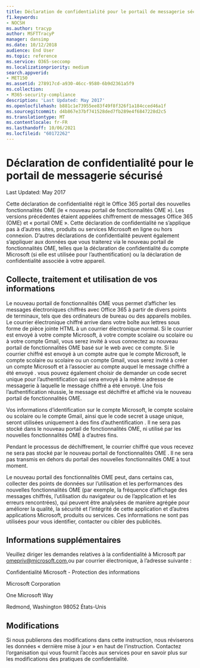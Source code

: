 ```yaml
---
title: Déclaration de confidentialité pour le portail de messagerie sécurisé
f1.keywords:
- NOCSH
ms.author: tracyp
author: MSFTTracyP
manager: dansimp
ms.date: 10/12/2018
audience: End User
ms.topic: reference
ms.service: O365-seccomp
ms.localizationpriority: medium
search.appverid:
- MET150
ms.assetid: 278917cd-a930-46cc-9580-6b9d2361a5f9
ms.collection:
- M365-security-compliance
description: 'Last Updated: May 2017'
ms.openlocfilehash: b881c1e73955ee83f49f8f326f1a184cced46a1f
ms.sourcegitcommit: d4b867e37bf741528ded7fb289e4f6847228d2c5
ms.translationtype: MT
ms.contentlocale: fr-FR
ms.lasthandoff: 10/06/2021
ms.locfileid: "60172262"
---
```

# <a name="privacy-statement-for-secure-email-portal"></a>Déclaration de confidentialité pour le portail de messagerie sécurisé

Last Updated: May 2017
  
Cette déclaration de confidentialité régit le Office 365 portail des nouvelles fonctionnalités OME (le « nouveau portail de fonctionnalités OME »). Les versions précédentes étaient appelées chiffrement de messages Office 365 (OME) et « portail OME ». Cette déclaration de confidentialité ne s’applique pas à d’autres sites, produits ou services Microsoft en ligne ou hors connexion. D’autres déclarations de confidentialité peuvent également s’appliquer aux données que vous traiterez via le nouveau portail de fonctionnalités OME, telles que la déclaration de confidentialité du compte Microsoft (si elle est utilisée pour l’authentification) ou la déclaration de confidentialité associée à votre appareil.
  
## <a name="collection-processing-and-use-of-your-information"></a>Collecte, traitement et utilisation de vos informations

Le nouveau portail de fonctionnalités OME vous permet d’afficher les messages électroniques chiffrés avec Office 365 à partir de divers points de terminaux, tels que des ordinateurs de bureau ou des appareils mobiles. Le courrier électronique chiffré arrive dans votre boîte aux lettres sous forme de pièce jointe HTML à un courrier électronique normal. Si le courrier est envoyé à votre compte Microsoft, à votre compte scolaire ou scolaire ou à votre compte Gmail, vous serez invité à vous connectez au nouveau portail de fonctionnalités OME basé sur le web avec ce compte. Si le courrier chiffré est envoyé à un compte autre que le compte Microsoft, le compte scolaire ou scolaire ou un compte Gmail, vous serez invité à créer un compte Microsoft et à l’associer au compte auquel le message chiffré a été envoyé . vous pouvez également choisir de demander un code secret unique pour l’authentification qui sera envoyé à la même adresse de messagerie à laquelle le message chiffré a été envoyé. Une fois l’authentification réussie, le message est déchiffré et affiché via le nouveau portail de fonctionnalités OME.
  
Vos informations d’identification sur le compte Microsoft, le compte scolaire ou scolaire ou le compte Gmail, ainsi que le code secret à usage unique, seront utilisées uniquement à des fins d’authentification . Il ne sera pas stocké dans le nouveau portail de fonctionnalités OME, ni utilisé par les nouvelles fonctionnalités OME à d’autres fins.
  
Pendant le processus de déchiffrement, le courrier chiffré que vous recevez ne sera pas stocké par le nouveau portail de fonctionnalités OME . Il ne sera pas transmis en dehors du portail des nouvelles fonctionnalités OME à tout moment.
  
Le nouveau portail des fonctionnalités OME peut, dans certains cas, collecter des points de données sur l’utilisation et les performances des nouvelles fonctionnalités OME (par exemple, la fréquence d’affichage des messages chiffrés, l’utilisation du navigateur ou de l’application et les erreurs rencontrées), qui peuvent être analysées de manière agrégée pour améliorer la qualité, la sécurité et l’intégrité de cette application et d’autres applications Microsoft,  produits ou services. Ces informations ne sont pas utilisées pour vous identifier, contacter ou cibler des publicités.
  
## <a name="for-more-information"></a>Informations supplémentaires

Veuillez diriger les demandes relatives à la confidentialité à Microsoft par [omepriv@microsoft.com,](mailto:omepriv@microsoft.com)ou par courrier électronique, à l’adresse suivante :
  
Confidentialité Microsoft - Protection des informations
  
Microsoft Corporation
  
One Microsoft Way
  
Redmond, Washington 98052 États-Unis
  
## <a name="changes"></a>Modifications

Si nous publierons des modifications dans cette instruction, nous réviserons les données « dernière mise à jour » en haut de l’instruction. Contactez l’organisation qui vous fournit l’accès aux services pour en savoir plus sur les modifications des pratiques de confidentialité.
  

